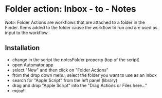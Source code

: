# Folder action: Inbox - to - Notes

*Note*: Folder Actions are workflows that are attached to a folder in the
Finder. Items added to the folder cause the workflow to run and are used as
input to the workflow.

## Installation

- change in the script the notesFolder property (top of the script)
- open Automator.app
- select "New" and then click on "Folder Actions"
- from the drop down menu, select the folder you want to use as an inbox
- search for "Apple Script" from the left panel (library)
- drag and drop "Apple Script" into the "Drag Actions or Files here..."
- enjoy!


